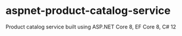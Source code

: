 # aspnet-product-catalog-service
Product catalog service built using ASP.NET Core 8, EF Core 8, C# 12
